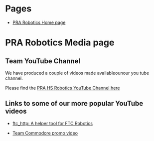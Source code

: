 # Pages
* [PRA Robotics Home page](/)

# PRA Robotics Media page

## Team YouTube Channel

We have produced a couple of videos made availableounour you tube channel. 

Please find the [PRA HS Robotics YouTube Channel here](https://m.youtube.com/channel/UC_jlH1wNbo-G6jMrMm3ow2g?itct=CBkQ6p4EIhMIk7XvwIKL5AIVB6mCCh1Nbwlv&csn=c4hYXb6AO4OxiwTa6ZWoDQ&wlfg=true)

## Links to some of our more popular YouTube videos

* [ftc_http: A helper tool for FTC Robotics](https://m.youtube.com/watch?v=gZabYO8g9mU)

* [Team Commodore promo video](https://m.youtube.com/watch?v=MEivvbbg5zI)
